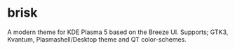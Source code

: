 # brisk
A modern theme for KDE Plasma 5 based on the Breeze UI. Supports; GTK3, Kvantum, Plasmashell/Desktop theme and QT color-schemes.

